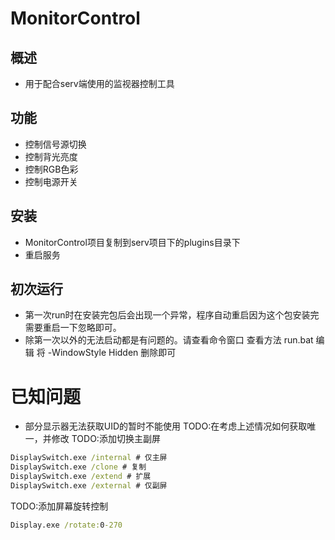 # MonitorControl
## 概述
- 用于配合serv端使用的监视器控制工具
## 功能
- 控制信号源切换
- 控制背光亮度
- 控制RGB色彩
- 控制电源开关
## 安装
- MonitorControl项目复制到serv项目下的plugins目录下
- 重启服务
## 初次运行
- 第一次run时在安装完包后会出现一个异常，程序自动重启因为这个包安装完需要重启一下忽略即可。
- 除第一次以外的无法启动都是有问题的。请查看命令窗口 查看方法 run.bat 编辑 将 -WindowStyle Hidden 删除即可
# 已知问题
- 部分显示器无法获取UID的暂时不能使用
TODO:在考虑上述情况如何获取唯一，并修改
TODO:添加切换主副屏 
``` cmd
DisplaySwitch.exe /internal # 仅主屏
DisplaySwitch.exe /clone # 复制
DisplaySwitch.exe /extend # 扩展
DisplaySwitch.exe /external # 仅副屏
```
TODO:添加屏幕旋转控制
``` cmd
Display.exe /rotate:0-270
```
